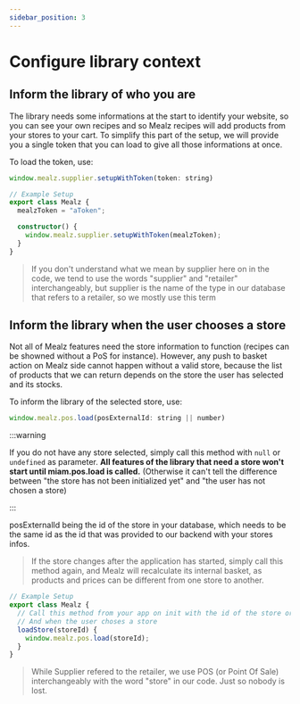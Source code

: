 ```yaml
---
sidebar_position: 3
---
```


# Configure library context

## Inform the library of who you are

The library needs some informations at the start to identify your website, so you can see your own recipes and so Mealz recipes will add products from your stores to your cart.
To simplify this part of the setup, we will provide you a single token that you can load to give all those informations at once.

To load the token, use:

```js
window.mealz.supplier.setupWithToken(token: string)
```

```ts
// Example Setup
export class Mealz {
  mealzToken = "aToken";

  constructor() {
    window.mealz.supplier.setupWithToken(mealzToken);
  }
}
```

> If you don't understand what we mean by supplier here on in the code, we tend to use the words "supplier" and "retailer" interchangeably, but supplier is the name of the type in our database that refers to a retailer, so we mostly use this term

## Inform the library when the user chooses a store

Not all of Mealz features need the store information to function (recipes can be showned without a PoS for instance).
However, any push to basket action on Mealz side cannot happen without a valid store, because the list of products that we can return depends on the store the user has selected and its stocks.

To inform the library of the selected store, use:

```js
window.mealz.pos.load(posExternalId: string || number)
```

:::warning

If you do not have any store selected, simply call this method with `null` or `undefined` as parameter. **All features of the library that need a store won't start until miam.pos.load is called.** (Otherwise it can't tell the difference between "the store has not been initialized yet" and "the user has not chosen a store)

:::

posExternalId being the id of the store in your database, which needs to be the same id as the id that was provided to our backend with your stores infos.

> If the store changes after the application has started, simply call this method again, and Mealz will recalculate its internal basket, as products and prices can be different from one store to another.

```ts
// Example Setup
export class Mealz {
  // Call this method from your app on init with the id of the store or with null / undefined if no store is selected
  // And when the user choses a store
  loadStore(storeId) {
    window.mealz.pos.load(storeId);
  }
}
```

> While Supplier refered to the retailer, we use POS (or Point Of Sale) interchangeably with the word "store" in our code. Just so nobody is lost.
